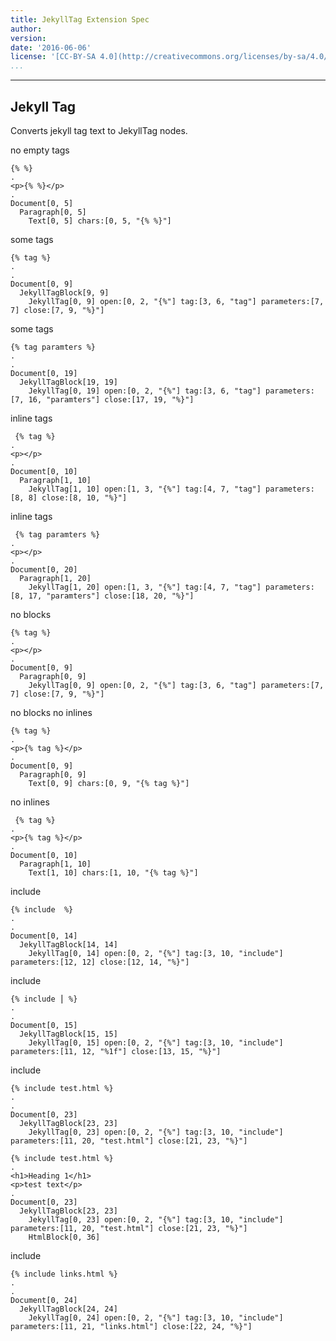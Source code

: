 ```yaml
---
title: JekyllTag Extension Spec
author:
version:
date: '2016-06-06'
license: '[CC-BY-SA 4.0](http://creativecommons.org/licenses/by-sa/4.0/)'
...
```


---

## Jekyll Tag

Converts jekyll tag text to JekyllTag nodes.

no empty tags

```````````````````````````````` example Jekyll Tag: 1
{% %}
.
<p>{% %}</p>
.
Document[0, 5]
  Paragraph[0, 5]
    Text[0, 5] chars:[0, 5, "{% %}"]
````````````````````````````````


some tags

```````````````````````````````` example Jekyll Tag: 2
{% tag %}
.
.
Document[0, 9]
  JekyllTagBlock[9, 9]
    JekyllTag[0, 9] open:[0, 2, "{%"] tag:[3, 6, "tag"] parameters:[7, 7] close:[7, 9, "%}"]
````````````````````````````````


some tags

```````````````````````````````` example Jekyll Tag: 3
{% tag paramters %}
.
.
Document[0, 19]
  JekyllTagBlock[19, 19]
    JekyllTag[0, 19] open:[0, 2, "{%"] tag:[3, 6, "tag"] parameters:[7, 16, "paramters"] close:[17, 19, "%}"]
````````````````````````````````


inline tags

```````````````````````````````` example Jekyll Tag: 4
 {% tag %}
.
<p></p>
.
Document[0, 10]
  Paragraph[1, 10]
    JekyllTag[1, 10] open:[1, 3, "{%"] tag:[4, 7, "tag"] parameters:[8, 8] close:[8, 10, "%}"]
````````````````````````````````


inline tags

```````````````````````````````` example Jekyll Tag: 5
 {% tag paramters %}
.
<p></p>
.
Document[0, 20]
  Paragraph[1, 20]
    JekyllTag[1, 20] open:[1, 3, "{%"] tag:[4, 7, "tag"] parameters:[8, 17, "paramters"] close:[18, 20, "%}"]
````````````````````````````````


no blocks

```````````````````````````````` example(Jekyll Tag: 6) options(no-blocks)
{% tag %}
.
<p></p>
.
Document[0, 9]
  Paragraph[0, 9]
    JekyllTag[0, 9] open:[0, 2, "{%"] tag:[3, 6, "tag"] parameters:[7, 7] close:[7, 9, "%}"]
````````````````````````````````


no blocks no inlines

```````````````````````````````` example(Jekyll Tag: 7) options(no-blocks, no-inlines)
{% tag %}
.
<p>{% tag %}</p>
.
Document[0, 9]
  Paragraph[0, 9]
    Text[0, 9] chars:[0, 9, "{% tag %}"]
````````````````````````````````


no inlines

```````````````````````````````` example(Jekyll Tag: 8) options(no-inlines)
 {% tag %}
.
<p>{% tag %}</p>
.
Document[0, 10]
  Paragraph[1, 10]
    Text[1, 10] chars:[1, 10, "{% tag %}"]
````````````````````````````````


include

```````````````````````````````` example Jekyll Tag: 9
{% include  %}
.
.
Document[0, 14]
  JekyllTagBlock[14, 14]
    JekyllTag[0, 14] open:[0, 2, "{%"] tag:[3, 10, "include"] parameters:[12, 12] close:[12, 14, "%}"]
````````````````````````````````


include

```````````````````````````````` example(Jekyll Tag: 10) options(dummy-identifier)
{% include ⎮ %}
.
.
Document[0, 15]
  JekyllTagBlock[15, 15]
    JekyllTag[0, 15] open:[0, 2, "{%"] tag:[3, 10, "include"] parameters:[11, 12, "%1f"] close:[13, 15, "%}"]
````````````````````````````````


include

```````````````````````````````` example(Jekyll Tag: 11) options(includes)
{% include test.html %}
.
.
Document[0, 23]
  JekyllTagBlock[23, 23]
    JekyllTag[0, 23] open:[0, 2, "{%"] tag:[3, 10, "include"] parameters:[11, 20, "test.html"] close:[21, 23, "%}"]
````````````````````````````````


```````````````````````````````` example(Jekyll Tag: 12) options(includes, embed-includes)
{% include test.html %}
.
<h1>Heading 1</h1>
<p>test text</p>
.
Document[0, 23]
  JekyllTagBlock[23, 23]
    JekyllTag[0, 23] open:[0, 2, "{%"] tag:[3, 10, "include"] parameters:[11, 20, "test.html"] close:[21, 23, "%}"]
    HtmlBlock[0, 36]
````````````````````````````````


include

```````````````````````````````` example(Jekyll Tag: 13) options(includes)
{% include links.html %}
.
.
Document[0, 24]
  JekyllTagBlock[24, 24]
    JekyllTag[0, 24] open:[0, 2, "{%"] tag:[3, 10, "include"] parameters:[11, 21, "links.html"] close:[22, 24, "%}"]
````````````````````````````````


